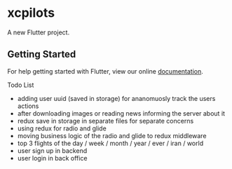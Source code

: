 # xcpilots

A new Flutter project.

## Getting Started

For help getting started with Flutter, view our online
[documentation](https://flutter.io/).


Todo List

- adding user uuid (saved in storage) for ananomuosly track the users actions
- after downloading images or reading news informing the server about it
- redux save in storage in separate files for separate concerns
- using redux for radio and glide
- moving business logic of the radio and glide to redux middleware
- top 3 flights of the day / week / month / year / ever / iran / world
- user sign up in backend
- user login in back office
